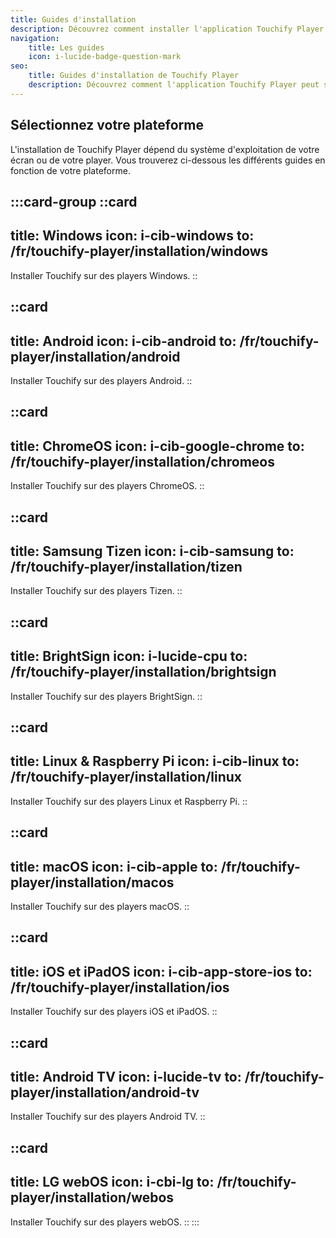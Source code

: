```yaml
---
title: Guides d'installation
description: Découvrez comment installer l'application Touchify Player sur tous vos écrans
navigation:
    title: Les guides
    icon: i-lucide-badge-question-mark
seo:
    title: Guides d'installation de Touchify Player
    description: Découvrez comment l'application Touchify Player peut s'installer sur tout type d'écrans, quel que soit le format ou le système d'exploitation
---
```


## Sélectionnez votre plateforme

L'installation de Touchify Player dépend du système d'exploitation de votre écran ou de votre player.
Vous trouverez ci-dessous les différents guides en fonction de votre plateforme.

:::card-group
  ::card
  ---
  title: Windows
  icon: i-cib-windows
  to: /fr/touchify-player/installation/windows
  ---
  Installer Touchify sur des players Windows.
  ::

  ::card
  ---
  title: Android
  icon: i-cib-android
  to: /fr/touchify-player/installation/android
  ---
  Installer Touchify sur des players Android.
  ::
  
  ::card
  ---
  title: ChromeOS
  icon: i-cib-google-chrome
  to: /fr/touchify-player/installation/chromeos
  ---
  Installer Touchify sur des players ChromeOS.
  ::
  
  ::card
  ---
  title: Samsung Tizen
  icon: i-cib-samsung
  to: /fr/touchify-player/installation/tizen
  ---
  Installer Touchify sur des players Tizen.
  ::
  
  ::card
  ---
  title: BrightSign
  icon: i-lucide-cpu
  to: /fr/touchify-player/installation/brightsign
  ---
  Installer Touchify sur des players BrightSign.
  ::

  ::card
  ---
  title: Linux & Raspberry Pi
  icon: i-cib-linux
  to: /fr/touchify-player/installation/linux
  ---
  Installer Touchify sur des players Linux et Raspberry Pi.
  ::

  ::card
  ---
  title: macOS
  icon: i-cib-apple
  to: /fr/touchify-player/installation/macos
  ---
  Installer Touchify sur des players macOS.
  ::

  ::card
  ---
  title: iOS et iPadOS
  icon: i-cib-app-store-ios
  to: /fr/touchify-player/installation/ios
  ---
  Installer Touchify sur des players iOS et iPadOS.
  ::

  ::card
  ---
  title: Android TV
  icon: i-lucide-tv
  to: /fr/touchify-player/installation/android-tv
  ---
  Installer Touchify sur des players Android TV.
  ::

  ::card
  ---
  title: LG webOS
  icon: i-cbi-lg
  to: /fr/touchify-player/installation/webos
  ---
  Installer Touchify sur des players webOS.
  ::
:::
